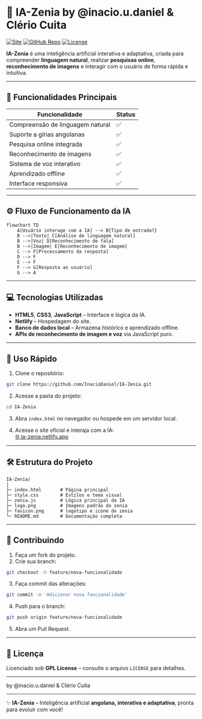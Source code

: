 
# 🌟 IA-Zenia by @inacio.u.daniel & Clério Cuita

[![Site](https://img.shields.io/badge/Visite-Site-blue)](https://ia-zenia.netlify.app)
[![GitHub Repo](https://img.shields.io/badge/GitHub-IA--Zenia-black)](https://github.com/InacioDaniel/IA-Zenia)
[![License](https://img.shields.io/badge/Licença-MIT-green)](LICENSE)

**IA-Zenia** é uma inteligência artificial interativa e adaptativa, criada para compreender **linguagem natural**, realizar **pesquisas online**, **reconhecimento de imagens** e interagir com o usuário de forma rápida e intuitiva.  

---

## 🎯 Funcionalidades Principais

| Funcionalidade | Status |
|----------------|--------|
| Compreensão de linguagem natural | ✅ |
| Suporte a gírias angolanas | ✅ |
| Pesquisa online integrada | ✅ |
| Reconhecimento de imagens | ✅ |
| Sistema de voz interativo | ✅ |
| Aprendizado offline | ✅ |
| Interface responsiva | ✅ |

---

## ⚙️ Fluxo de Funcionamento da IA

```mermaid
flowchart TD
    A[Usuário interage com a IA] --> B{Tipo de entrada?}
    B -->|Texto| C[Análise de linguagem natural]
    B -->|Voz| D[Reconhecimento de fala]
    B -->|Imagem| E[Reconhecimento de imagem]
    C --> F[Processamento da resposta]
    D --> F
    E --> F
    F --> G[Resposta ao usuário]
    G --> A
```

---

## 💻 Tecnologias Utilizadas

- **HTML5**, **CSS3**, **JavaScript** – Interface e lógica da IA.  
- **Netlify** – Hospedagem do site.  
- **Banco de dados local** – Armazena histórico e aprendizado offline.  
- **APIs de reconhecimento de imagem e voz** via JavaScript puro.  

---

## 🚀 Uso Rápido

1. Clone o repositório:

```bash
git clone https://github.com/InacioDaniel/IA-Zenia.git
```

2. Acesse a pasta do projeto:

```bash
cd IA-Zenia
```

3. Abra `index.html` no navegador ou hospede em um servidor local.  

4. Acesse o site oficial e interaja com a IA:  
[🌐 ia-zenia.netlify.app](https://ia-zenia.netlify.app)

---

## 🛠 Estrutura do Projeto

```
IA-Zenia/
│
├─ index.html       # Página principal
├─ style.css        # Estilos e tema visual
├─ zenia.js         # Lógica principal da IA
├─ logo.png         # Imagens padrão do zenia
├─ favicon.png      # logotipo e icone do zenia
└─ README.md        # Documentação completa
```

---

## 🤝 Contribuindo

1. Faça um fork do projeto.  
2. Crie sua branch:  
```bash
git checkout -b feature/nova-funcionalidade
```  
3. Faça commit das alterações:  
```bash
git commit -m 'Adicionar nova funcionalidade'
```  
4. Push para o branch:  
```bash
git push origin feature/nova-funcionalidade
```  
5. Abra um Pull Request.

---

## 📜 Licença

Licenciado sob **GPL License** – consulte o arquivo `LICENSE` para detalhes.

---

by @inacio.u.daniel & Clério Cuita

---

✨ **IA-Zenia** – Inteligência artificial **angolana, interativa e adaptativa**, pronta para evoluir com você!
